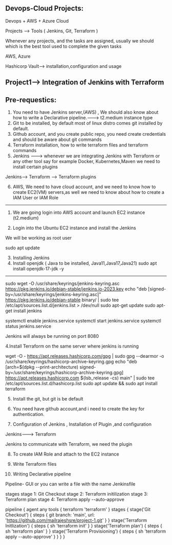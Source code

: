 

Devops-Cloud Projects:
--------------------------------------------

Devops + AWS + Azure Cloud

Projects --> Tools ( Jenkins, Git, Terraform ) 

Whenever any projects, and the tasks are assigned, usually we should which is the best tool used to complete the given tasks

AWS, Azure

Hashicorp Vault--> installation,configuration and usage

Project1--> Integration of Jenkins with Terraform
------------------------------------------------
Pre-requestics:
-----------------------------------------------------------------------------------------------
1. You need to have Jenkins server,(AWS) , We should also know about how to write a Declarative pipeline.---> t2.medium instance type
2. Git to be installed, by default most of linux distro comes git installed by default.
3. Github account, and you create public repo, you need create credentials and should be aware about git commands
4. Terraform installation, how to write terraform files and terraform commands
5. Jenkins ---> whenever we are integrating Jenkins with Terraform or any other tool say for example Docker, Kubernetes,Maven we need to install certain plugins

Jenkins--> Terraform --> Terraform plugins

6. AWS, We need to have cloud account, and we need to know how to create EC2(VM) servers,as well we need to know about how to create a IAM User or IAM Role
-----------------------------------------------------------------------------------------------

1. We are going login into AWS account and launch EC2 instance (t2.medium)

2. Login into the Ubuntu EC2 instance and install the Jenkins

We will be working as root user

sudo apt update

3. Installing Jenkins
1. Install openjdk ( Java to be installed, Java11,Java17,Java21)
sudo apt install openjdk-17-jdk -y
----------------------------------
sudo wget -O /usr/share/keyrings/jenkins-keyring.asc \
  https://pkg.jenkins.io/debian-stable/jenkins.io-2023.key
echo "deb [signed-by=/usr/share/keyrings/jenkins-keyring.asc]" \
  https://pkg.jenkins.io/debian-stable binary/ | sudo tee \
  /etc/apt/sources.list.d/jenkins.list > /dev/null
sudo apt-get update
sudo apt-get install jenkins

systemctl enable jenkins.service
systemctl start jenkins.service
systemctl status jenkins.service

Jenkins will always be running on port 8080

4.Install Terraform on the same server where jenkins is running 

wget -O - https://apt.releases.hashicorp.com/gpg | sudo gpg --dearmor -o /usr/share/keyrings/hashicorp-archive-keyring.gpg
echo "deb [arch=$(dpkg --print-architecture) signed-by=/usr/share/keyrings/hashicorp-archive-keyring.gpg] https://apt.releases.hashicorp.com $(lsb_release -cs) main" | sudo tee /etc/apt/sources.list.d/hashicorp.list
sudo apt update && sudo apt install terraform

5. Install the git, but git is be default 

6. You need have github account,and i need to create the key for authentication.


7. Configuration of Jenkins , Installation of Plugin ,and configuration

Jenkins---> Terraform 

Jenkins to communicate with Terraform, we need the plugin

8. To create IAM Role and attach to the EC2 instance

9. Write Terraform files 

10. Writing Declarative pipeline 

Pipeline- GUI  or you can write a file with the name Jenkinsfile

stages
   stage 1: Git Checkout
   stage 2: Terraform initilization
   stage 3: Terraform plan
   stage 4: Terraform apply --auto-approve
   
pipeline {
    agent any
    tools {
     terraform 'terraform'
  }
    stages {
        stage('Git Checkout') {
            steps {
                git branch: 'main', url: 'https://github.com/mailrajeshsre/project-1.git'
            }
        }
        stage('Terraform Initlization') {
            steps {
                sh 'terraform init'
            }
        }
        stage('Terraform plan') {
            steps {
                sh 'terraform plan'
            }
        }
        stage('Terraform Provisioning') {
            steps {
                sh 'terraform apply --auto-approve'
            }
        }
    }
}
